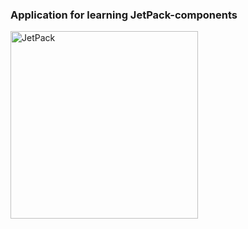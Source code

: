 <h3> Application for learning JetPack-components </h3>
 <img src="https://developer.android.com/static/images/jetpack/jetpack-hero.svg" alt="JetPack"  style="width:300px;height:300px;">
